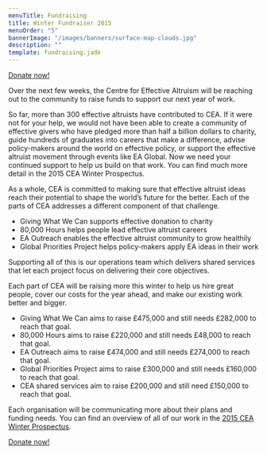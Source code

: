 ```yaml
---
menuTitle: Fundraising
title: Winter Fundraiser 2015
menuOrder: "5"
bannerImage: "/images/banners/surface-map-clouds.jpg"
description: ""
template: fundraising.jade
---
```


<p class="center"><a href="/donate" class="btn btn-primary btn-lg"  target="_blank"><i class="fa fa-heart"></i> Donate now!</a></p>


Over the next few weeks, the Centre for Effective Altruism will be reaching out to the community to raise funds to support our next year of work.

So far, more than 300 effective altruists have contributed to CEA. If it were not for your help, we would not have been able to create a community of effective givers who have pledged more than half a billion dollars to charity, guide hundreds of graduates into careers that make a difference, advise policy-makers around the world on effective policy, or support the effective altruist movement through events like EA Global. Now we need your continued support to help us build on that work. You can find much more detail in the 2015 CEA Winter Prospectus.

As a whole, CEA is committed to making sure that effective altruist ideas reach their potential to shape the world’s future for the better. Each of the parts of CEA addresses a different component of that challenge.

- Giving What We Can supports effective donation to charity
- 80,000 Hours helps people lead effective altruist careers
- EA Outreach enables the effective altruist community to grow healthily
- Global Priorities Project helps policy-makers apply EA ideas in their work

Supporting all of this is our operations team which delivers shared services that let each project focus on delivering their core objectives.

Each part of CEA will be raising more this winter to help us hire great people, cover our costs for the year ahead, and make our existing work better and bigger.

- Giving What We Can aims to raise £475,000 and still needs £282,000 to reach that goal.
- 80,000 Hours aims to raise £220,000 and still needs £48,000 to reach that goal.
- EA Outreach aims to raise £474,000 and still needs £274,000 to reach that goal.
- Global Priorities Project aims to raise £300,000 and still needs £160,000 to reach that goal.
- CEA shared services aim to raise £200,000 and still need £150,000 to reach that goal.

Each organisation will be communicating more about their plans and funding needs. You can find an overview of all of our work in the [2015 CEA Winter Prospectus](/files/Fundraising-Prospectus-Winter-2015.pdf).

<p class="center"><a href="/donate" class="btn btn-primary btn-lg"  target="_blank"><i class="fa fa-heart"></i> Donate now!</a></p>

